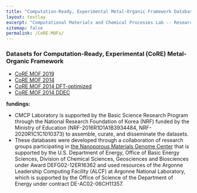 ```yaml
---
title: "Computation-Ready, Experimental Metal-Organic Framework Database"
layout: textlay
excerpt: "Computational Materials and Chemical Processes Lab -- Research"
sitemap: false
permalink: /CoRE-MOFs/
---
```


### Datasets for Computation-Ready, Experimental (CoRE) Metal-Organic Framework

- [CoRE MOF 2019](https://zenodo.org/record/3677685#.XzqXbZMzY8M)
- [CoRE MOF 2014](https://zenodo.org/record/3228673#.XhxVBsgzaUk)
- [CoRE MOF 2014 DFT-optimized](https://zenodo.org/record/3986569#.XzfKcpMzY8N)
- [CoRE MOF 2014 DDEC](https://zenodo.org/record/3986573#.XzfKiJMzY8N)

**fundings:**
- CMCP Laboratory is supported by the Basic Science Research Program through the National Research Foundation of Korea (NRF) funded by the Ministry of Education (NRF-2016R1D1A1B3934484, NRF-2020R1C1C1010373) to assemble, curate, and disseminate the datasets.
- These databases were developed through a collaboration of research groups participating in <a href="http://www1.chem.umn.edu/nmgc/">the Nanoporous Materials Genome Center</a> that is supported by the U.S. Department of Energy, Office of Basic Energy Sciences, Division of Chemical Sciences, Geosciences and Biosciences under Award DEFG02-12ER16362 and used resources of the Argonne Leadership Computing Facility (ALCF) at Argonne National Laboratory, which is supported by the Office of Science of the Department of Energy under contract DE-AC02-06CH11357.

